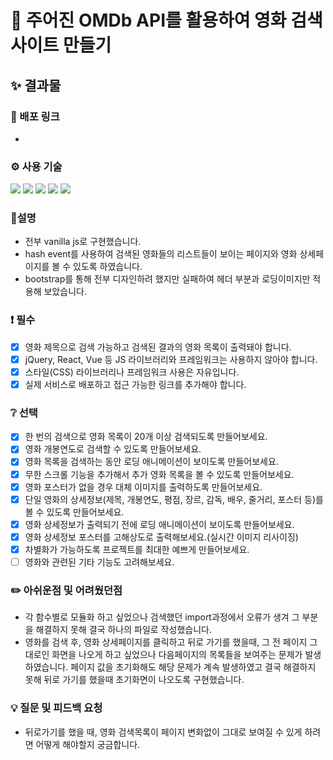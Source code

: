 # 📌 **주어진 OMDb API를 활용하여 영화 검색 사이트 만들기**

## ✨ 결과물

### 🔗 배포 링크

-

### ⚙️ 사용 기술

<img src="https://img.shields.io/badge/HTML5-E34F26?style=for-the-badge&logo=HTML5&logoColor=white"> <img src="https://img.shields.io/badge/CSS3-1572B6?style=for-the-badge&logo=CSS3&logoColor=white"> <img src="https://img.shields.io/badge/Bootstrap-7952B3?style=for-the-badge&logo=Bootstrap&logoColor=white"> <img src="https://img.shields.io/badge/Javascript-E7DF1E?style=for-the-badge&logo=JavaScript&logoColor=black"> <img src="https://img.shields.io/badge/github-white?style=for-the-badge&logo=github&logoColor=black">

### 📃설명

- 전부 vanilla js로 구현했습니다.
- hash event를 사용하여 검색된 영화들의 리스트들이 보이는 페이지와 영화 상세페이지를 볼 수 있도록 하였습니다.
- bootstrap를 통해 전부 디자인하려 했지만 실패하여 헤더 부분과 로딩이미지만 적용해 보았습니다.

### :exclamation: 필수

- [x] 영화 제목으로 검색 가능하고 검색된 결과의 영화 목록이 출력돼야 합니다.
- [x] jQuery, React, Vue 등 JS 라이브러리와 프레임워크는 사용하지 않아야 합니다.
- [x] 스타일(CSS) 라이브러리나 프레임워크 사용은 자유입니다.
- [x] 실제 서비스로 배포하고 접근 가능한 링크를 추가해야 합니다.

### :grey_question: 선택

- [x] 한 번의 검색으로 영화 목록이 20개 이상 검색되도록 만들어보세요.
- [x] 영화 개봉연도로 검색할 수 있도록 만들어보세요.
- [x] 영화 목록을 검색하는 동안 로딩 애니메이션이 보이도록 만들어보세요.
- [x] 무한 스크롤 기능을 추가해서 추가 영화 목록을 볼 수 있도록 만들어보세요.
- [x] 영화 포스터가 없을 경우 대체 이미지를 출력하도록 만들어보세요.
- [x] 단일 영화의 상세정보(제목, 개봉연도, 평점, 장르, 감독, 배우, 줄거리, 포스터 등)를 볼 수 있도록 만들어보세요.
- [x] 영화 상세정보가 출력되기 전에 로딩 애니메이션이 보이도록 만들어보세요.
- [x] 영화 상세정보 포스터를 고해상도로 출력해보세요.(실시간 이미지 리사이징)
- [x] 차별화가 가능하도록 프로젝트를 최대한 예쁘게 만들어보세요.
- [ ] 영화와 관련된 기타 기능도 고려해보세요.

### ✏️ 아쉬운점 및 어려웠던점

- 각 함수별로 모듈화 하고 싶었으나 검색했던 import과정에서 오류가 생겨 그 부분을 해결하지 못해 결국 하나의 파일로 작성했습니다.
- 영화를 검색 후, 영화 상세페이지를 클릭하고 뒤로 가기를 했을때, 그 전 페이지 그대로인 화면을 나오게 하고 싶었으나 다음페이지의 목록들을 보여주는 문제가 발생하였습니다. 페이지 값을 초기화해도 해당 문제가 계속 발생하였고 결국 해결하지 못해 뒤로 가기를 했을때 초기화면이 나오도록 구현했습니다.

### 💡 질문 및 피드백 요청

- 뒤로가기를 했을 때, 영화 검색목록이 페이지 변화없이 그대로 보여질 수 있게 하려면 어떻게 해야할지 궁금합니다.
